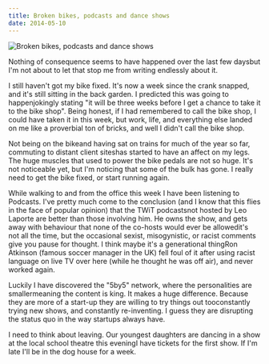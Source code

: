 ```yaml
---
title: Broken bikes, podcasts and dance shows
date: 2014-05-10
---
```


![Broken bikes, podcasts and dance shows](https://source.unsplash.com/-m88z7ily-w/1600x900)

Nothing of consequence seems to have happened over the last few daysbut I'm not about to let that stop me from writing endlessly about it.

I still haven't got my bike fixed. It's now a week since the crank snapped, and it's still sitting in the back garden. I predicted this was going to happenjokingly stating "it will be three weeks before I get a chance to take it to the bike shop". Being honest, if I had remembered to call the bike shop, I could have taken it in this week, but work, life, and everything else landed on me like a proverbial ton of bricks, and well I didn't call the bike shop.

Not being on the bikeand having sat on trains for much of the year so far, commuting to distant client siteshas started to have an affect on my legs. The huge muscles that used to power the bike pedals are not so huge. It's not noticeable yet, but I'm noticing that some of the bulk has gone. I really need to get the bike fixed, or start running again.

While walking to and from the office this week I have been listening to Podcasts. I've pretty much come to the conclusion (and I know that this flies in the face of popular opinion) that the TWiT podcastsnot hosted by Leo Laporte are better than those involving him. He owns the show, and gets away with behaviour that none of the co-hosts would ever be allowedit's not all the time, but the occasional sexist, misogynistic, or racist comments give you pause for thought. I think maybe it's a generational thingRon Atkinson (famous soccer manager in the UK) fell foul of it after using racist language on live TV over here (while he thought he was off air), and never worked again.

Luckily I have discovered the "5by5" network, where the personalities are smallermeaning the content is king. It makes a huge difference. Because they are more of a start-up they are willing to try things out tooconstantly trying new shows, and constantly re-inventing. I guess they are disrupting the status quo in the way startups always have.

I need to think about leaving. Our youngest daughters are dancing in a show at the local school theatre this eveningI have tickets for the first show. If I'm late I'll be in the dog house for a week.